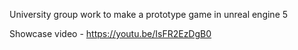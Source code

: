 University group work to make a prototype game in unreal engine 5

Showcase video - https://youtu.be/IsFR2EzDgB0
